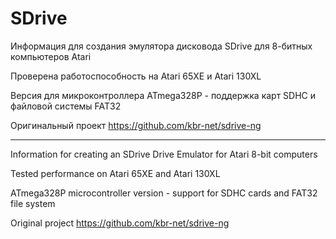 # SDrive
Информация для создания эмулятора дисковода SDrive для 8-битных компьютеров Atari

Проверена работоспособность на Atari 65XE и Atari 130XL

Версия для микроконтроллера ATmega328P - поддержка карт SDHC и файловой системы FAT32

Оригинальный проект https://github.com/kbr-net/sdrive-ng

------------------------------------------------------------------------

Information for creating an SDrive Drive Emulator for Atari 8-bit computers

Tested performance on Atari 65XE and Atari 130XL

ATmega328P microcontroller version - support for SDHC cards and FAT32 file system

Original project https://github.com/kbr-net/sdrive-ng